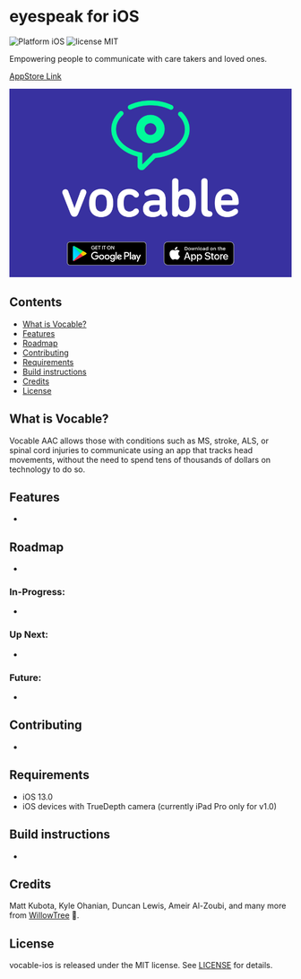 # eyespeak for iOS
![Platform iOS](https://img.shields.io/badge/platform-iOS-orange.svg)
![license MIT](https://img.shields.io/badge/license-MIT-brightgreen.svg)

Empowering people to communicate with care takers and loved ones.

[AppStore Link](https://itunes.apple.com/us/app/keynote/id1497040547?mt=8)

[![Watch the video](vocable_github_image.png)](https://player.vimeo.com/video/394212430)

## Contents
- [What is Vocable?](#what-is-vocable)
- [Features](#features)
- [Roadmap](#roadmap)
- [Contributing](#contributing)
- [Requirements](#requirements)
- [Build instructions](#build-instructions)
- [Credits](#credits)
- [License](#license)

## What is Vocable?
Vocable AAC allows those with conditions such as MS, stroke, ALS, or spinal cord injuries to communicate using an app that tracks head movements, without the need to spend tens of thousands of dollars on technology to do so.

## Features
- 

## Roadmap
- 

### In-Progress:
- 

### Up Next:
- 

### Future:
- 

## Contributing
- 

## Requirements
- iOS 13.0
- iOS devices with TrueDepth camera (currently iPad Pro only for v1.0)

## Build instructions
- 

## Credits
Matt Kubota, Kyle Ohanian, Duncan Lewis, Ameir Al-Zoubi, and many more from [WillowTree](https://willowtreeapps.com/) 💙.

## License
vocable-ios is released under the MIT license. See [LICENSE](LICENSE) for details.
